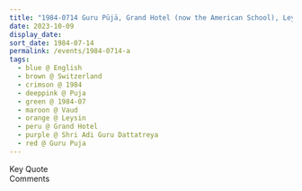 ```yaml
---
title: "1984-0714 Guru Pūjā, Grand Hotel (now the American School), Leysin, Vaud, Switzerland"
date: 2023-10-09
display_date: 
sort_date: 1984-07-14
permalink: /events/1984-0714-a
tags:
  - blue @ English
  - brown @ Switzerland
  - crimson @ 1984
  - deeppink @ Puja
  - green @ 1984-07
  - maroon @ Vaud
  - orange @ Leysin
  - peru @ Grand Hotel
  - purple @ Shri Adi Guru Dattatreya
  - red @ Guru Puja
---
```


<wave-list>
  <list-title color="green" width="75">Key Quote</list-title>
  <list-item color="BlanchedAlmond"  width="200"></list-item>
  <list-item color="Lavender"></list-item>
  <list-item color="BlanchedAlmond"></list-item>
</wave-list>

<br>

<wave-list>
  <list-title color="green" width="75">Comments</list-title>
  <list-item color="BlanchedAlmond"  width="200"></list-item>
  <list-item color="Lavender"></list-item>
  <list-item color="BlanchedAlmond"></list-item>
</wave-list>